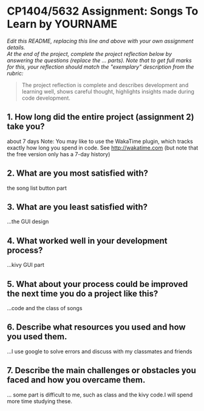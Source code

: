 # CP1404/5632 Assignment: Songs To Learn by YOURNAME

_Edit this README, replacing this line and above with your own assignment details._  
_At the end of the project, complete the project reflection below by answering the questions (replace the ... parts)._
_Note that to get full marks for this, your reflection should match the "exemplary" description from the rubric:_

> The project reflection is complete and describes development and learning well, shows careful thought, highlights insights made during code development.


## 1. How long did the entire project (assignment 2) take you?
about 7 days
Note: You may like to use the WakaTime plugin, which tracks exactly how long you spend in code. See http://wakatime.com (but note that the free version only has a 7-day history)

## 2. What are you most satisfied with?
the song list button part

## 3. What are you least satisfied with?
...the GUI design

## 4. What worked well in your development process?
...kivy GUI part

## 5. What about your process could be improved the next time you do a project like this?
...code and the class of songs

## 6. Describe what resources you used and how you used them.
...I use google to solve errors and discuss with my classmates and friends

## 7. Describe the main challenges or obstacles you faced and how you overcame them.
... some part is difficult to me, such as class and the kivy code.I will spend more time studying these.
